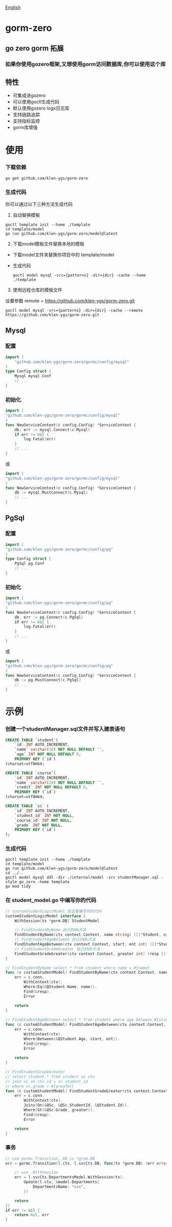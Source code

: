 [English](README.md) 

# gorm-zero

## go zero gorm 拓展

### 如果你使用gozero框架,又想使用gorm访问数据库,你可以使用这个库

## 特性

- 可集成进gozero
- 可以使用goctl生成代码
- 默认使用gozero logx日志库
- 支持链路追踪
- 支持指标监控
- gorm库增强



# 使用

### 下载依赖

```shell
go get github.com/klen-ygs/gorm-zero
```

### 生成代码

你可以通过以下三种方法生成代码

1. 自动替换模板

```shell
goctl template init --home ./template
cd template/model
go run github.com/klen-ygs/gorm-zero/model@latest
```

2. 下载model模板文件替换本地的模板

- 下载model文件夹替换你项目中的 template/model 

- 生成代码

  ```shell
  goctl model mysql -src={patterns} -dir={dir} -cache --home ./template
  ```

3. 使用远程仓库的模板文件

设置参数 remote = https://github.com/klen-ygs/gorm-zero.git

```shell
goctl model mysql -src={patterns} -dir={dir} -cache --remote https://github.com/klen-ygs/gorm-zero.git
```



## Mysql

### 配置

```go
import (
    "github.com/klen-ygs/gorm-zero/gormc/config/mysql"
)
type Config struct {
    Mysql mysql.Conf
    // ...
}
```

### 初始化

```go
import (
"github.com/klen-ygs/gorm-zero/gormc/config/mysql"
)
func NewServiceContext(c config.Config) *ServiceContext {
    db, err := mysql.Connect(c.Mysql)
    if err != nil {
        log.Fatal(err)
    }
    // ...
}
```

或

```go
import (
"github.com/klen-ygs/gorm-zero/gormc/config/mysql"
)
func NewServiceContext(c config.Config) *ServiceContext {
    db := mysql.MustConnect(c.Mysql)
    // ...
}
```



## PgSql

### 配置

```go
import (
"github.com/klen-ygs/gorm-zero/gormc/config/pg"
)
type Config struct {
    PgSql pg.Conf
    // ...
}
```

### 初始化

```go
import (
"github.com/klen-ygs/gorm-zero/gormc/config/pg"
)
func NewServiceContext(c config.Config) *ServiceContext {
    db, err := pg.Connect(c.PgSql)
    if err != nil {
        log.Fatal(err)
    }
    // ...
}
```

或

```go
import (
"github.com/klen-ygs/gorm-zero/gormc/config/pg"
)
func NewServiceContext(c config.Config) *ServiceContext {
    db := pg.MustConnect(c.PgSql)
    // ...
}
```

# 示例

### 创建一个studentManager.sql文件并写入建表语句

```sql
CREATE TABLE `student`(
    `id` INT AUTO_INCREMENT,
    `name` varchar(10) NOT NULL DEFAULT '',
    `age` INT NOT NULL DEFAULT 0,
    PRIMARY KEY (`id`)
)charset=utf8mb4;

CREATE TABLE `course`(
    `id` INT AUTO_INCREMENT,
    `name` varchar(20) NOT NULL DEFAULT '',
    `credit` INT NOT NULL DEFAULT 0,
    PRIMARY KEY (`id`)
)charset=utf8mb4;

CREATE TABLE `sc` (
    `id` INT AUTO_INCREMENT,
    `student_id` INT NOT NULL,
    `course_id` INT NOT NULL,
    `grade` INT NOT NULL,
    PRIMARY KEY (`id`)
);
```

### 生成代码

```shell
goctl template init --home ./template
cd template/model
go run github.com/klen-ygs/gorm-zero/model@latest
cd ../.. 
goctl model mysql ddl -dir ./internal/model -src studentManager.sql -style go_zero -home template
go mod tidy
```

### 在 student_model.go 中编写你的代码

```go
// customStudentLogicModel 在这里编写你的代码
customStudentLogicModel interface {
    WithSession(tx *gorm.DB) StudentModel

    // FindStudentByName 自己的db方法
    FindStudentByName(ctx context.Context, name string) ([]*Student, error)
    // FindStudentAgeBetween 自己的db方法
	FindStudentAgeBetween(ctx context.Context, start, ent int) ([]*Student, error)
    // FindStudentGradeGreater 自己的db方法
	FindStudentGradeGreater(ctx context.Context, greater int) (resp []*Student,err error)
}

// FindStudentByName select * from student where name = #{name}
func (c customStudentModel) FindStudentByName(ctx context.Context, name string) (resp []*Student, err error) {
	err = c.conn.
		WithContext(ctx).
		Where(Eq(&QStudent.Name, name)).
		Find(&resp).
		Error

	return
}
	
// FindStudentAgeBetween select * from student where age between #{start} and #{end}
func (c customStudentModel) FindStudentAgeBetween(ctx context.Context, start, ent int) (resp []*Student,err error) {
	err = c.conn.
		WithContext(ctx).
		Where(Between(&QStudent.Age, start, ent)).
		Find(&resp).
		Error
	
	return 
}

// FindStudentGradeGreater
// select student.* from student as stu
// join sc on stu.id = sc.student_id
// where sc.grade > #{greater}
func (c customStudentModel) FindStudentGradeGreater(ctx context.Context, greater int) (resp []*Student, err error) {
	err = c.conn.
		WithContext(ctx).
		Joins(On(&QSc, &QSc.StudentId, &QStudent.Id)).
		Where(Gt(&QSc.Grade, greater)).
		Find(&resp).
		Error

	return
}

```

### 事务

```go
// use gormc.Transition, DB is *grom.DB
err = gormc.Transition(l.ctx, l.svcCtx.DB, func(tx *gorm.DB) (err error) {

    // use .WithSession 
    err = l.svcCtx.DepartmentsModel.WithSession(tx).
        Update(l.ctx, &model.Departments{
            DepartmentsName: "xxx",
        })

    return
})
if err != nil {
    return nil, err
}
```


